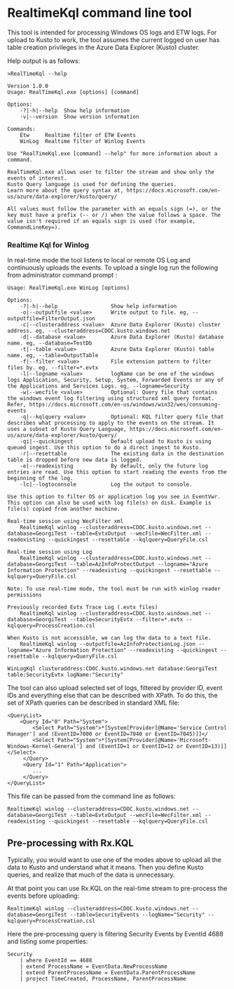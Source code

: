 # RealtimeKql command line tool

This tool is intended for processing Windows OS logs and ETW logs. For upload to Kusto to work, the tool assumes the current logged on user has table creation privileges in the Azure Data Explorer (Kusto) cluster.

Help output is as follows: 

	>RealTimeKql --help

	Version 1.0.0
	Usage: RealTimeKql.exe [options] [command]

	Options:
  		-?|-h|--help  Show help information
  		-v|--version  Show version information

	Commands:
  		Etw     Realtime filter of ETW Events
  		WinLog  Realtime filter of Winlog Events

	Use "RealTimeKql.exe [command] --help" for more information about a command.

	RealTimeKql.exe allows user to filter the stream and show only the events of interest.
	Kusto Query language is used for defining the queries.
	Learn more about the query syntax at, https://docs.microsoft.com/en-us/azure/data-explorer/kusto/query/

	All values must follow the parameter with an equals sign (=), or the key must have a prefix (-- or /) when the value follows a space. The value isn't required if an equals sign is used (for example, CommandLineKey=).

### Realtime Kql for Winlog

In real-time mode the tool listens to local or remote OS Log and continuously uploads the events. To upload a single log run the following from administrator command prompt :

	Usage: RealTimeKql.exe WinLog [options]

	Options:
  		-?|-h|--help                 Show help information
  		-o|--outputfile <value>      Write output to file. eg, --outputfile=FilterOutput.json
  		-c|--clusteraddress <value>  Azure Data Explorer (Kusto) cluster address. eg, --clusteraddress=CDOC.kusto.windows.net
  		-d|--database <value>        Azure Data Explorer (Kusto) database name. eg, --database=TestDb
 		-t|--table <value>           Azure Data Explorer (Kusto) table name. eg, --table=OutputTable
  		-f|--filter <value>          File extension pattern to filter files by. eg, --filter=*.evtx
  		-l|--logname <value>         logName can be one of the windows logs Application, Security, Setup, System, Forwarded Events or any of the Applications and Services Logs. eg, --logname=Security
  		-w|--wecfile <value>         Optional: Query file that contains the windows event log filtering using structured xml query format. Refer, https://docs.microsoft.com/en-us/windows/win32/wes/consuming-events
  		-q|--kqlquery <value>        Optional: KQL filter query file that describes what processing to apply to the events on the stream. It uses a subset of Kusto Query Language, https://docs.microsoft.com/en-us/azure/data-explorer/kusto/query/
  		-qi|--quickingest            Default upload to Kusto is using queued ingest. Use this option to do a direct ingest to Kusto.
  		-r|--resettable              The existing data in the destination table is dropped before new data is logged.
  		-e|--readexisting            By default, only the future log entries are read. Use this option to start reading the events from the beginning of the log.
  		-lc|--logtoconsole           Log the output to console.

	Use this option to filter OS or application log you see in EventVwr. This option can also be used with log file(s) on disk. Example is file(s) copied from another machine.

	Real-time session using WecFilter xml
        RealtimeKql winlog --clusteraddress=CDOC.kusto.windows.net --database=GeorgiTest --table=EvtxOutput --wecFile=WecFilter.xml --readexisting --quickingest --resettable --kqlquery=QueryFile.csl

	Real-time session using Log
        RealtimeKql winlog --clusteraddress=CDOC.kusto.windows.net --database=GeorgiTest --table=AzInfoProtectOutput --logname="Azure Information Protection" --readexisting --quickingest --resettable --kqlquery=QueryFile.csl

	Note: To use real-time mode, the tool must be run with winlog reader permissions

	Previously recorded Evtx Trace Log (.evtx files)
        RealtimeKql winlog --clusteraddress=CDOC.kusto.windows.net --database=GeorgiTest --table=SecurityEvtx --filter=*.evtx --kqlquery=ProcessCreation.csl

	When Kusto is not accessible, we can log the data to a text file.
        RealtimeKql winlog --outputfile=AzInfoProtectionLog.json --logname="Azure Information Protection" --readexisting --quickingest --resettable --kqlquery=QueryFile.csl

	WinLogKql clusteraddress:CDOC.kusto.windows.net database:GeorgiTest table:SecurityEvtx logName:"Security"

The tool can also upload selected set of logs, filtered by provider ID,  event IDs and everything else that can be described with XPath. To do this, the set of XPath queries can be described in standard XML file:


	<QueryList>
		<Query Id="0" Path="System">
	    	<Select Path="System">*[System[Provider[@Name='Service Control Manager'] and (EventID=7000 or EventID=7040 or EventID=7045)]]</
	   		<Select Path="System">*[System[Provider[@Name='Microsoft-Windows-Kernel-General'] and (EventID=1 or EventID=12 or EventID=13)]]</Select>
	     </Query>
		 <Query Id="1" Path="Application">
			...
		 </Query>
	</QueryList>


This file can be passed from the command line as follows:

	RealtimeKql winlog --clusteraddress=CDOC.kusto.windows.net --database=GeorgiTest --table=EvtxOutput --wecFile=WecFilter.xml --readexisting --quickingest --resettable --kqlquery=QueryFile.csl


## Pre-processing with Rx.KQL

Typically, you would want to use one of the modes above to upload all the data to Kusto and understand what it means. Then you define Kusto queries, and realize that much of the data is unnecessary.

At that point you can use Rx.KQL on the real-time stream to pre-process the events before uploading:

	RealtimeKql winlog --clusteraddress=CDOC.kusto.windows.net --database=GeorgiTest --table=SecurityEvents --logName="Security" --kqlquery=ProcessCreation.csl

Here the pre-processing query is filtering Security Events by EventId 4688 and listing some properties:

	Security
		| where EventId == 4688
		| extend ProcessName = EventData.NewProcessName
		| extend ParentProcessName = EventData.ParentProcessName
		| project TimeCreated, ProcessName, ParentProcessName


